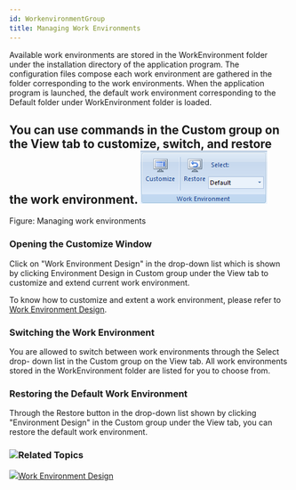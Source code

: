 ```yaml
---
id: WorkenvironmentGroup
title: Managing Work Environments
---
```

Available work environments are stored in the WorkEnvironment folder under the
installation directory of the application program. The configuration files
compose each work environment are gathered in the folder corresponding to the
work environments. When the application program is launched, the default work
environment corresponding to the Default folder under WorkEnvironment folder
is loaded.

You can use commands in the Custom group on the View tab to customize, switch,
and restore the work environment.  ![](img/workenvironment.png)  
---  
Figure: Managing work environments  
  
### Opening the Customize Window

Click on "Work Environment Design" in the drop-down list which is shown by
clicking Environment Design in Custom group under the View tab to customize
and extend current work environment.

To know how to customize and extent a work environment, please refer to [Work
Environment Design](../../UserCustom/UserCustom).

### Switching the Work Environment

You are allowed to switch between work environments through the Select drop-
down list in the Custom group on the View tab. All work environments stored in
the WorkEnvironment folder are listed for you to choose from.

### Restoring the Default Work Environment

Through the Restore button in the drop-down list shown by clicking
"Environment Design" in the Custom group under the View tab, you can restore
the default work environment.

### ![](../../img-en/seealso.png)Related Topics

![](../../img-en/smalltitle.png)[Work Environment
Design](../../UserCustom/UserCustom)


